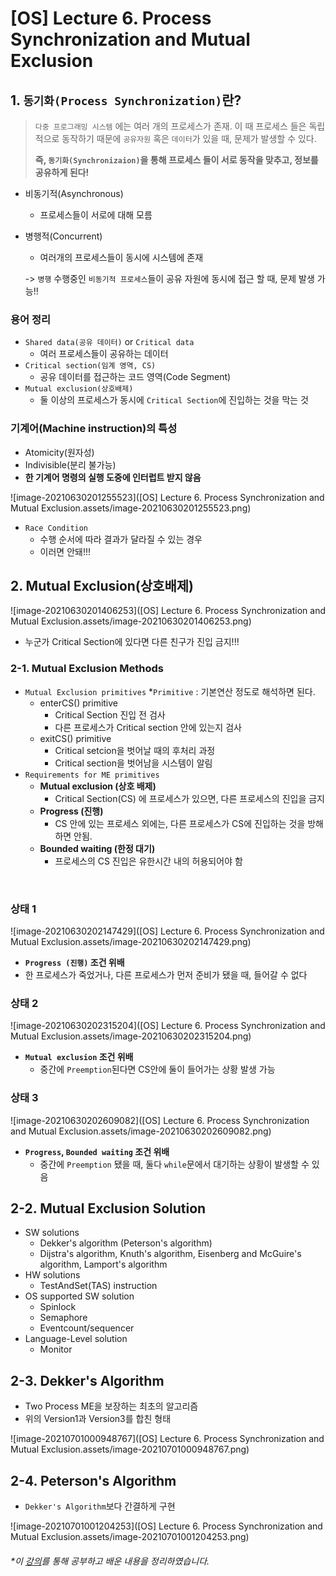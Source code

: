 # [OS] Lecture 6. Process Synchronization and Mutual Exclusion



## 1. `동기화(Process Synchronization)`란?

> `다중 프로그래밍 시스템` 에는 여러 개의 프로세스가 존재. 이 때 프로세스 들은 독립적으로 동작하기 때문에 `공유자원` 혹은 `데이터`가 있을 때, 문제가 발생할 수 있다.
>
> **즉,  `동기화(Synchronizaion)`을 통해 프로세스 들이 서로 동작을 맞추고, 정보를 공유하게 된다!**



- 비동기적(Asynchronous)

  - 프로세스들이 서로에 대해 모름

- 병행적(Concurrent)

  - 여러개의 프로세스들이 동시에 시스템에 존재

  -> `병행` 수행중인 `비동기적 프로세스`들이 공유 자원에 동시에 접근 할 때, 문제 발생 가능!!



### 용어 정리

- `Shared data(공유 데이터)` or `Critical data`
  - 여러 프로세스들이 공유하는 데이터
- `Critical section(임계 영역, CS)`
  - 공유 데이터를 접근하는 코드 영역(Code Segment)
- `Mutual exclusion(상호배제)`
  - 둘 이상의 프로세스가 동시에 `Critical Section`에 진입하는 것을 막는 것



### 기계어(Machine instruction)의 특성

- Atomicity(원자성)
- Indivisible(분리 불가능)
- **한 기계어 명령의 실행 도중에 인터럽트 받지 않음**



![image-20210630201255523]([OS] Lecture 6. Process Synchronization and Mutual Exclusion.assets/image-20210630201255523.png)



- `Race Condition`
  - 수행 순서에 따라 결과가 달라질 수 있는 경우
  - 이러면 안돼!!!



## 2. Mutual Exclusion(상호배제)



![image-20210630201406253]([OS] Lecture 6. Process Synchronization and Mutual Exclusion.assets/image-20210630201406253.png)

- 누군가 Critical Section에 있다면 다른 친구가 진입 금지!!!



### 2-1. Mutual Exclusion Methods

- `Mutual Exclusion primitives`       *`Primitive` : 기본연산 정도로 해석하면 된다.
  - enterCS() primitive
    - Critical Section 진입 전 검사
    - 다른 프로세스가 Critical section 안에 있는지 검사
  - exitCS() primitive
    - Critical setcion을 벗어날 때의 후처리 과정
    - Critical section을 벗어남을 시스템이 알림
- `Requirements for ME primitives`
  - **Mutual exclusion (상호 배제)**
    - Critical Section(CS) 에 프로세스가 있으면, 다른 프로세스의 진입을 금지
  - **Progress (진행)**
    - CS 안에 있는 프로세스 외에는, 다른 프로세스가 CS에 진입하는 것을 방해하면 안됨.
  - **Bounded waiting (한정 대기)**
    - 프로세스의 CS 진입은 유한시간 내의 허용되어야 함

​	

### 상태 1

![image-20210630202147429]([OS] Lecture 6. Process Synchronization and Mutual Exclusion.assets/image-20210630202147429.png)

-  **`Progress (진행)` 조건 위배**
  - 한 프로세스가 죽었거나, 다른 프로세스가 먼저 준비가 됐을 때, 들어갈 수 없다



### 상태 2

![image-20210630202315204]([OS] Lecture 6. Process Synchronization and Mutual Exclusion.assets/image-20210630202315204.png)

- **`Mutual exclusion` 조건 위배**
  - 중간에 `Preemption`된다면 CS안에 둘이 들어가는 상황 발생 가능



### 상태 3

![image-20210630202609082]([OS] Lecture 6. Process Synchronization and Mutual Exclusion.assets/image-20210630202609082.png)

- **`Progress`, `Bounded waiting` 조건 위배**
  - 중간에 `Preemption` 됐을 때, 둘다 `while`문에서 대기하는 상황이 발생할 수 있음



## 2-2. Mutual Exclusion Solution

- SW solutions
  - Dekker's algorithm (Peterson's algorithm)
  - Dijstra's algorithm, Knuth's algorithm, Eisenberg and McGuire's algorithm, Lamport's algorithm
- HW solutions
  - TestAndSet(TAS) instruction
- OS supported SW solution
  - Spinlock
  - Semaphore
  - Eventcount/sequencer
- Language-Level solution
  - Monitor



## 2-3. Dekker's Algorithm

- Two Process ME을 보장하는 최초의 알고리즘
- 위의 Version1과 Version3를 합친 형태



![image-20210701000948767]([OS] Lecture 6. Process Synchronization and Mutual Exclusion.assets/image-20210701000948767.png)





## 2-4. Peterson's Algorithm

- `Dekker's Algorithm`보다 간결하게 구현



![image-20210701001204253]([OS] Lecture 6. Process Synchronization and Mutual Exclusion.assets/image-20210701001204253.png)









###### 	*이  [강의](https://www.youtube.com/playlist?list=PLBrGAFAIyf5rby7QylRc6JxU5lzQ9c4tN)를 통해 공부하고 배운 내용을 정리하였습니다.